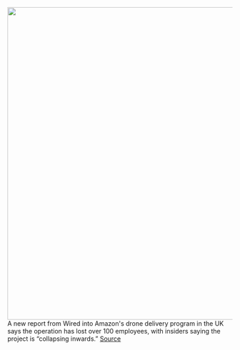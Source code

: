 <img src='https://cdn.vox-cdn.com/thumbor/SLyyCUfpyOWfYoGJ38yp-7qk9uE=/0x0:2112x1404/1200x800/filters:focal(888x534:1224x870)/cdn.vox-cdn.com/uploads/chorus_image/image/69670930/Screen_Shot_2021_08_03_at_11.54.11_AM.0.png' width='700px' /><br/>
A new report from Wired into Amazon's drone delivery program in the UK says the operation has lost over 100 employees, with insiders saying the project is “collapsing inwards.”
<a href='https://www.theverge.com/2021/8/3/22607267/amazon-drone-delivery-program-uk-operations-failure-oversell'> Source <a/>